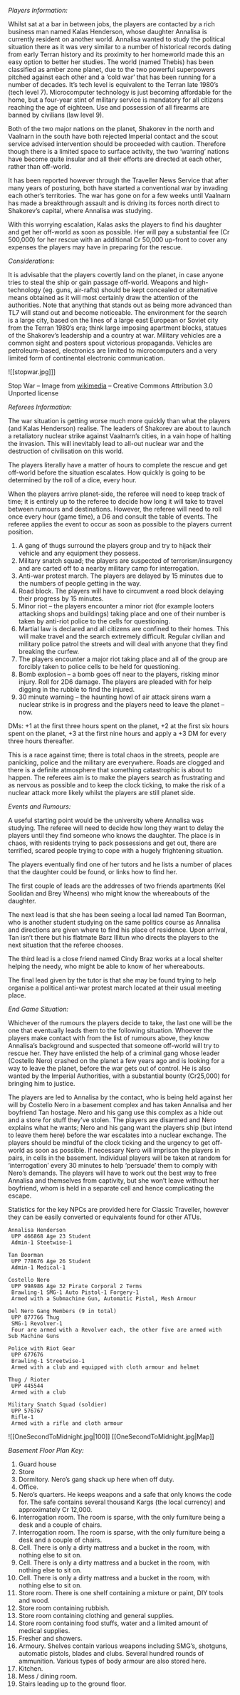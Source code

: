_Players Information:_

Whilst sat at a bar in between jobs, the players are contacted by a rich business man named Kalas Henderson, whose daughter Annalisa is currently resident on another world. Annalisa wanted to study the political situation there as it was very similar to a number of historical records dating from early Terran history and its proximity to her homeworld made this an easy option to better her studies. The world (named Thebis) has been classified as amber zone planet, due to the two powerful superpowers pitched against each other and a ‘cold war’ that has been running for a number of decades. It’s tech level is equivalent to the Terran late 1980’s (tech level 7). Microcomputer technology is just becoming affordable for the home, but a four-year stint of military service is mandatory for all citizens reaching the age of eighteen. Use and possession of all firearms are banned by civilians (law level 9).

Both of the two major nations on the planet, Shakorev in the north and Vaalnarn in the south have both rejected Imperial contact and the scout service advised intervention should be proceeded with caution. Therefore though there is a limited space to surface activity, the two ‘warring’ nations have become quite insular and all their efforts are directed at each other, rather than off-world.

It has been reported however through the Traveller News Service that after many years of posturing, both have started a conventional war by invading each other’s territories. The war has gone on for a few weeks until Vaalnarn has made a breakthrough assault and is driving its forces north direct to Shakorev’s capital, where Annalisa was studying.

With this worrying escalation, Kalas asks the players to find his daughter and get her off-world as soon as possible. Her will pay a substantial fee (Cr 500,000) for her rescue with an additional Cr 50,000 up-front to cover any expenses the players may have in preparing for the rescue.

_Considerations:_

It is advisable that the players covertly land on the planet, in case anyone tries to steal the ship or gain passage off-world. Weapons and high-technology (eg. guns, air-rafts) should be kept concealed or alternative means obtained as it will most certainly draw the attention of the authorities. Note that anything that stands out as being more advanced than TL7 will stand out and become noticeable. The environment for the search is a large city, based on the lines of a large east European or Soviet city from the Terran 1980’s era; think large imposing apartment blocks, statues of the Shakorev’s leadership and a country at war. Military vehicles are a common sight and posters spout victorious propaganda. Vehicles are petroleum-based, electronics are limited to microcomputers and a very limited form of continental electronic communication.

![[stopwar.jpg]]]

Stop War – Image from [wikimedia](http://commons.wikimedia.org/wiki/File:2010-03-20_13-14-24stopwar.JPG "wikimedia") – Creative Commons Attribution 3.0 Unported license

_Referees Information:_

The war situation is getting worse much more quickly than what the players (and Kalas Henderson) realise. The leaders of Shakorev are about to launch a retaliatory nuclear strike against Vaalnarn’s cities, in a vain hope of halting the invasion. This will inevitably lead to all-out nuclear war and the destruction of civilisation on this world.

The players literally have a matter of hours to complete the rescue and get off-world before the situation escalates. How quickly is going to be determined by the roll of a dice, every hour.

When the players arrive planet-side, the referee will need to keep track of time; it is entirely up to the referee to decide how long it will take to travel between rumours and destinations. However, the referee will need to roll once every hour (game time), a D6 and consult the table of events. The referee applies the event to occur as soon as possible to the players current position.

1.  A gang of thugs surround the players group and try to hijack their vehicle and any equipment they possess.
2.  Military snatch squad; the players are suspected of terrorism/insurgency and are carted off to a nearby military camp for interrogation.
3.  Anti-war protest march. The players are delayed by 15 minutes due to the numbers of people getting in the way.
4.  Road block. The players will have to circumvent a road block delaying their progress by 15 minutes.
5.  Minor riot – the players encounter a minor riot (for example looters attacking shops and buildings) taking place and one of their number is taken by anti-riot police to the cells for questioning.
6.  Martial law is declared and all citizens are confined to their homes. This will make travel and the search extremely difficult. Regular civilian and military police patrol the streets and will deal with anyone that they find breaking the curfew.
7.  The players encounter a major riot taking place and all of the group are forcibly taken to police cells to be held for questioning.
8.  Bomb explosion – a bomb goes off near to the players, risking minor injury. Roll for 2D6 damage. The players are pleaded with for help digging in the rubble to find the injured.
9.  30 minute warning – the haunting howl of air attack sirens warn a nuclear strike is in progress and the players need to leave the planet – now.

DMs: +1 at the first three hours spent on the planet, +2 at the first six hours spent on the planet, +3 at the first nine hours and apply a +3 DM for every three hours thereafter.

This is a race against time; there is total chaos in the streets, people are panicking, police and the military are everywhere. Roads are clogged and there is a definite atmosphere that something catastrophic is about to happen. The referees aim is to make the players search as frustrating and as nervous as possible and to keep the clock ticking, to make the risk of a nuclear attack more likely whilst the players are still planet side.

_Events and Rumours:_

A useful starting point would be the university where Annalisa was studying. The referee will need to decide how long they want to delay the players until they find someone who knows the daughter. The place is in chaos, with residents trying to pack possessions and get out, there are terrified, scared people trying to cope with a hugely frightening situation.

The players eventually find one of her tutors and he lists a number of places that the daughter could be found, or links how to find her.

The first couple of leads are the addresses of two friends apartments (Kel Soolidan and Brey Wheens) who might know the whereabouts of the daughter.

The next lead is that she has been seeing a local lad named Tan Boorman, who is another student studying on the same politics course as Annalisa and directions are given where to find his place of residence. Upon arrival, Tan isn’t there but his flatmate Barz Illitun who directs the players to the next situation that the referee chooses.

The third lead is a close friend named Cindy Braz works at a local shelter helping the needy, who might be able to know of her whereabouts.

The final lead given by the tutor is that she may be found trying to help organise a political anti-war protest march located at their usual meeting place.

_End Game Situation:_

Whichever of the rumours the players decide to take, the last one will be the one that eventually leads them to the following situation. Whoever the players make contact with from the list of rumours above, they know Annalisa’s background and suspected that someone off-world will try to rescue her. They have enlisted the help of a criminal gang whose leader (Costello Nero) crashed on the planet a few years ago and is looking for a way to leave the planet, before the war gets out of control. He is also wanted by the Imperial Authorities, with a substantial bounty (Cr25,000) for bringing him to justice.

The players are led to Annalisa by the contact, who is being held against her will by Costello Nero in a basement complex and has taken Annalisa and her boyfriend Tan hostage. Nero and his gang use this complex as a hide out and a store for stuff they’ve stolen. The players are disarmed and Nero explains what he wants; Nero and his gang want the players ship (but intend to leave them here) before the war escalates into a nuclear exchange. The players should be mindful of the clock ticking and the urgency to get off-world as soon as possible. If necessary Nero will imprison the players in pairs, in cells in the basement. Individual players will be taken at random for ‘interrogation’ every 30 minutes to help ‘persuade’ them to comply with Nero’s demands. The players will have to work out the best way to free Annalisa and themselves from captivity, but she won’t leave without her boyfriend, whom is held in a separate cell and hence complicating the escape.

Statistics for the key NPCs are provided here for Classic Traveller, however they can be easily converted or equivalents found for other ATUs.

```
Annalisa Henderson
 UPP 466868 Age 23 Student
 Admin-1 Steetwise-1
```


```
Tan Boorman
 UPP 778676 Age 26 Student
 Admin-1 Medical-1
```


```
Costello Nero
 UPP 99A986 Age 32 Pirate Corporal 2 Terms
 Brawling-1 SMG-1 Auto Pistol-1 Forgery-1
 Armed with a Submachine Gun, Automatic Pistol, Mesh Armour
```


```
Del Nero Gang Members (9 in total)
 UPP 877766 Thug
 SMG-1 Revolver-1
 Four are armed with a Revolver each, the other five are armed with Sub Machine Guns
```


```
Police with Riot Gear
 UPP 677676
 Brawling-1 Streetwise-1
 Armed with a club and equipped with cloth armour and helmet
```


```
Thug / Rioter
 UPP 445544
 Armed with a club
```


```
Military Snatch Squad (soldier)
 UPP 576767
 Rifle-1
 Armed with a rifle and cloth armour
```


![[OneSecondToMidnight.jpg|100]]
[[OneSecondToMidnight.jpg|Map]]

_Basement Floor Plan Key:_

1.    Guard house
2.    Store
3.    Dormitory. Nero’s gang shack up here when off duty.
4.    Office.
5.    Nero’s quarters. He keeps weapons and a safe that only knows the code for. The safe contains several thousand Kargs (the local currency) and approximately Cr 12,000.
6.    Interrogation room. The room is sparse, with the only furniture being a desk and a couple of chairs.
7.    Interrogation room. The room is sparse, with the only furniture being a desk and a couple of chairs.
8.    Cell. There is only a dirty mattress and a bucket in the room, with nothing else to sit on.
9.    Cell. There is only a dirty mattress and a bucket in the room, with nothing else to sit on.
10.    Cell. There is only a dirty mattress and a bucket in the room, with nothing else to sit on.
11.    Store room. There is one shelf containing a mixture or paint, DIY tools and wood.
12.    Store room containing rubbish.
13.    Store room containing clothing and general supplies.
14.    Store room containing food stuffs, water and a limited amount of medical supplies.
15.    Fresher and showers.
16.    Armoury. Shelves contain various weapons including SMG’s, shotguns, automatic pistols, blades and clubs. Several hundred rounds of ammunition. Various types of body armour are also stored here.
17.    Kitchen.
18.    Mess / dining room.
19.    Stairs leading up to the ground floor.